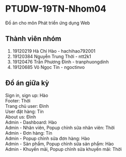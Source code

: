 # PTUDW-19TN-Nhom04

Đồ án cho môn Phát triển ứng dụng Web

## Thành viên nhóm

1. 19120219 Hà Chí Hào - hachihao792001
2. 19120384 Nguyễn Trung Thời - ntt2k1
3. 19120476 Trần Phương Đình - tranphuongdinh
4. 19120685 Võ Ngọc Tín - ngoctinvo

## Đồ án giữa kỳ

Sign in, sign up: Hào\
Footer: Thời\
Trang chủ user: Đình\
User đặt hàng: Tín\
About us: Đình\
Admin - Dashboard: Hào\
Admin - Nhân viên, Popup chỉnh sửa nhân viên: Thời\
Admin - Đơn hàng: Tín\
Admin - Popup chỉnh sửa đơn hàng: Hào\
Admin - Sản phẩm, Popup chỉnh sửa sản phẩm: Hào\
Admin - Khuyến mãi, Popup chỉnh sửa khuyến mãi: Thời
